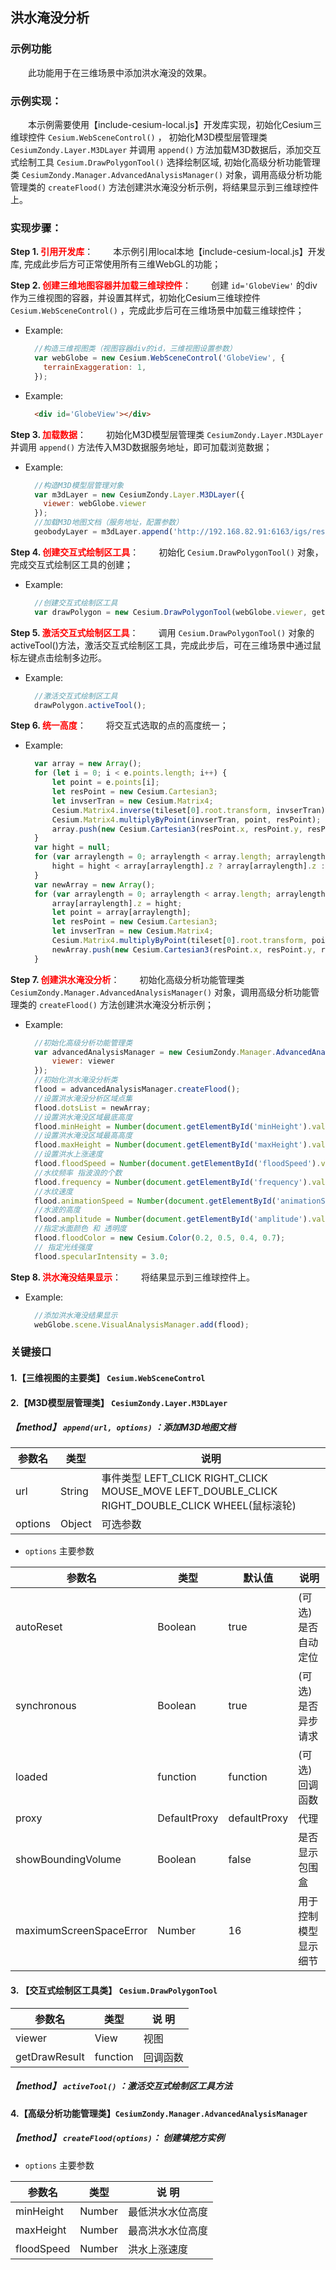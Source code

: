 ## 洪水淹没分析

### 示例功能

&ensp;&ensp;&ensp;&ensp;此功能用于在三维场景中添加洪水淹没的效果。

### 示例实现：

&ensp;&ensp;&ensp;&ensp;本示例需要使用【include-cesium-local.js】开发库实现，初始化Cesium三维球控件 `Cesium.WebSceneControl()` ， 初始化M3D模型层管理类 `CesiumZondy.Layer.M3DLayer` 并调用 `append()` 方法加载M3D数据后，添加交互式绘制工具 `Cesium.DrawPolygonTool()` 选择绘制区域, 初始化高级分析功能管理类 `CesiumZondy.Manager.AdvancedAnalysisManager()` 对象，调用高级分析功能管理类的 `createFlood()` 方法创建洪水淹没分析示例，将结果显示到三维球控件上。

### 实现步骤：

**Step 1. <font color=red>引用开发库</font>**：
&ensp;&ensp;&ensp;&ensp;本示例引用local本地【include-cesium-local.js】开发库, 完成此步后方可正常使用所有三维WebGL的功能；

**Step 2. <font color=red>创建三维地图容器并加载三维球控件</font>**：
&ensp;&ensp;&ensp;&ensp;创建 `id='GlobeView'` 的div作为三维视图的容器，并设置其样式，初始化Cesium三维球控件 `Cesium.WebSceneControl()` ，完成此步后可在三维场景中加载三维球控件；

* Example:
  ``` Javascript
    //构造三维视图类（视图容器div的id，三维视图设置参数）
    var webGlobe = new Cesium.WebSceneControl('GlobeView', {
      terrainExaggeration: 1,
    });
  ```

* Example:
  ``` html
    <div id='GlobeView'></div>
  ```

**Step 3. <font color=red>加载数据</font>**：
&ensp;&ensp;&ensp;&ensp;初始化M3D模型层管理类 `CesiumZondy.Layer.M3DLayer` 并调用 `append()` 方法传入M3D数据服务地址，即可加载浏览数据；

* Example:
  ``` Javascript
    //构造M3D模型层管理对象
    var m3dLayer = new CesiumZondy.Layer.M3DLayer({
      viewer: webGlobe.viewer
    });
    //加载M3D地图文档（服务地址，配置参数）
    geobodyLayer = m3dLayer.append('http://192.168.82.91:6163/igs/rest/g3d/ZondyModels', {});
  ```

**Step 4. <font color=red>创建交互式绘制区工具</font>**：
&ensp;&ensp;&ensp;&ensp;初始化 `Cesium.DrawPolygonTool()` 对象，完成交互式绘制区工具的创建；

* Example:
  ``` Javascript
    //创建交互式绘制区工具
    var drawPolygon = new Cesium.DrawPolygonTool(webGlobe.viewer, getDrawResult);
  ```

**Step 5. <font color=red>激活交互式绘制区工具</font>**：
&ensp;&ensp;&ensp;&ensp;调用 `Cesium.DrawPolygonTool()` 对象的activeTool()方法，激活交互式绘制区工具，完成此步后，可在三维场景中通过鼠标左键点击绘制多边形。

* Example:
  ``` Javascript
    //激活交互式绘制区工具
    drawPolygon.activeTool();
  ```

**Step 6. <font color=red>统一高度</font>**：
&ensp;&ensp;&ensp;&ensp;将交互式选取的点的高度统一；

* Example:
  ``` Javascript
    var array = new Array();
    for (let i = 0; i < e.points.length; i++) {
        let point = e.points[i];
        let resPoint = new Cesium.Cartesian3;
        let invserTran = new Cesium.Matrix4;
        Cesium.Matrix4.inverse(tileset[0].root.transform, invserTran);
        Cesium.Matrix4.multiplyByPoint(invserTran, point, resPoint);
        array.push(new Cesium.Cartesian3(resPoint.x, resPoint.y, resPoint.z));
    }
    var hight = null;
    for (var arraylength = 0; arraylength < array.length; arraylength++) {
        hight = hight < array[arraylength].z ? array[arraylength].z : hight;
    }
    var newArray = new Array();
    for (var arraylength = 0; arraylength < array.length; arraylength++) {
        array[arraylength].z = hight;
        let point = array[arraylength];
        let resPoint = new Cesium.Cartesian3;
        let invserTran = new Cesium.Matrix4;
        Cesium.Matrix4.multiplyByPoint(tileset[0].root.transform, point, resPoint);
        newArray.push(new Cesium.Cartesian3(resPoint.x, resPoint.y, resPoint.z));
    }
  ```

**Step 7. <font color=red>创建洪水淹没分析</font>**：
&ensp;&ensp;&ensp;&ensp;初始化高级分析功能管理类 `CesiumZondy.Manager.AdvancedAnalysisManager()` 对象，调用高级分析功能管理类的 `createFlood()` 方法创建洪水淹没分析示例；

* Example:
  ``` Javascript
    //初始化高级分析功能管理类
    var advancedAnalysisManager = new CesiumZondy.Manager.AdvancedAnalysisManager({
        viewer: viewer
    });
    //初始化洪水淹没分析类
    flood = advancedAnalysisManager.createFlood();
    //设置洪水淹没分析区域点集
    flood.dotsList = newArray;
    //设置洪水淹没区域最底高度
    flood.minHeight = Number(document.getElementById('minHeight').value <= 0 ? 0 : document.getElementById('minHeight').value);
    //设置洪水淹没区域最高高度
    flood.maxHeight = Number(document.getElementById('maxHeight').value <= 0 ? 30 : document.getElementById('maxHeight').value);
    //设置洪水上涨速度
    flood.floodSpeed = Number(document.getElementById('floodSpeed').value <= 0 ? 1 : document.getElementById('floodSpeed').value);
    //水纹频率 指波浪的个数
    flood.frequency = Number(document.getElementById('frequency').value <= 0 ? 1000 : document.getElementById('frequency').value);
    //水纹速度
    flood.animationSpeed = Number(document.getElementById('animationSpeed').value <= 0 ? 0.01 : document.getElementById('animationSpeed').value);
    //水波的高度
    flood.amplitude = Number(document.getElementById('amplitude').value <= 0 ? 10 : document.getElementById('amplitude').value);
    //指定水面颜色 和 透明度
    flood.floodColor = new Cesium.Color(0.2, 0.5, 0.4, 0.7);
    // 指定光线强度
    flood.specularIntensity = 3.0;
  ```

**Step 8. <font color=red>洪水淹没结果显示</font>**：
&ensp;&ensp;&ensp;&ensp;将结果显示到三维球控件上。

* Example:
  ``` Javascript
    //添加洪水淹没结果显示
    webGlobe.scene.VisualAnalysisManager.add(flood);
  ```

### 关键接口

#### 1.【三维视图的主要类】 `Cesium.WebSceneControl`

#### 2.【M3D模型层管理类】 `CesiumZondy.Layer.M3DLayer`

##### 【method】 `append(url, options)` ：添加M3D地图文档

|参数名|类型|说明|
|-|-|-|
|url|String|事件类型 LEFT_CLICK RIGHT_CLICK MOUSE_MOVE LEFT_DOUBLE_CLICK RIGHT_DOUBLE_CLICK WHEEL(鼠标滚轮)|
|options|Object|可选参数|

* `options` 主要参数

|参数名|类型|默认值|说明|
|-|-|-|-|
|autoReset|Boolean|true|(可选)是否自动定位|
|synchronous|Boolean|true|(可选)是否异步请求|
|loaded|function|function|(可选)回调函数|
|proxy|DefaultProxy|defaultProxy|代理|
|showBoundingVolume|Boolean|false|是否显示包围盒|
|maximumScreenSpaceError|Number|16|用于控制模型显示细节|

#### 3. 【交互式绘制区工具类】 `Cesium.DrawPolygonTool`

|参数名|类型|说 明|
|-|-|-|
|viewer|View|视图|
|getDrawResult|function|回调函数|

##### 【method】 `activeTool()` ：激活交互式绘制区工具方法

#### 4.【高级分析功能管理类】`CesiumZondy.Manager.AdvancedAnalysisManager`

##### 【method】 `createFlood(options)`： 创建填挖方实例

* `options` 主要参数

|参数名|类型|说 明|
|-|-|-|
|minHeight|Number|最低洪水水位高度|
|maxHeight|Number|最高洪水水位高度|
|floodSpeed|Number|洪水上涨速度|
